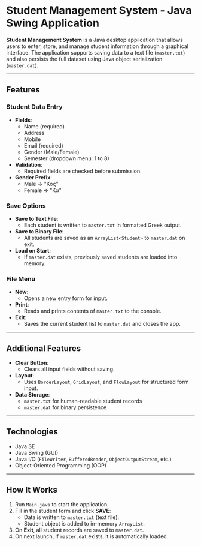 # Student Management System - Java Swing Application

**Student Management System** is a Java desktop application that allows users to enter, store, and manage student information through a graphical interface. The application supports saving data to a text file (`master.txt`) and also persists the full dataset using Java object serialization (`master.dat`).

---

##  Features

###  Student Data Entry
- **Fields**:
  - Name (required)
  - Address
  - Mobile
  - Email (required)
  - Gender (Male/Female)
  - Semester (dropdown menu: 1 to 8)
- **Validation**:
  - Required fields are checked before submission.
- **Gender Prefix**:
  - Male → "Κος"
  - Female → "Κα"

###  Save Options
- **Save to Text File**:
  - Each student is written to `master.txt` in formatted Greek output.
- **Save to Binary File**:
  - All students are saved as an `ArrayList<Student>` to `master.dat` on exit.
- **Load on Start**:
  - If `master.dat` exists, previously saved students are loaded into memory.

###  File Menu
- **New**:
  - Opens a new entry form for input.
- **Print**:
  - Reads and prints contents of `master.txt` to the console.
- **Exit**:
  - Saves the current student list to `master.dat` and closes the app.

---

##  Additional Features

- **Clear Button**:
  - Clears all input fields without saving.
- **Layout**:
  - Uses `BorderLayout`, `GridLayout`, and `FlowLayout` for structured form input.
- **Data Storage**:
  - `master.txt` for human-readable student records
  - `master.dat` for binary persistence
    
---

##  Technologies

- Java SE
- Java Swing (GUI)
- Java I/O (`FileWriter`, `BufferedReader`, `ObjectOutputStream`, etc.)
- Object-Oriented Programming (OOP)

---

##  How It Works

1. Run `Main.java` to start the application.
2. Fill in the student form and click **SAVE**:
   - Data is written to `master.txt` (text file).
   - Student object is added to in-memory `ArrayList`.
3. On **Exit**, all student records are saved to `master.dat`.
4. On next launch, if `master.dat` exists, it is automatically loaded.
